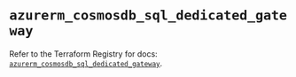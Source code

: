 # `azurerm_cosmosdb_sql_dedicated_gateway`

Refer to the Terraform Registry for docs: [`azurerm_cosmosdb_sql_dedicated_gateway`](https://registry.terraform.io/providers/hashicorp/azurerm/4.30.0/docs/resources/cosmosdb_sql_dedicated_gateway).
